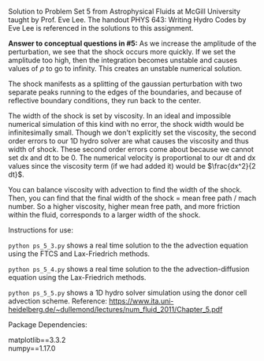 Solution to Problem Set 5 from Astrophysical Fluids at McGill University taught by Prof. Eve Lee. The handout PHYS 643: Writing Hydro Codes by Eve Lee is referenced in the solutions to this assignment.

**Answer to conceptual questions in #5:**
As we increase the amplitude of the perturbation, we see that the shock occurs more quickly. If we set the amplitude too high, then the integration becomes unstable and causes values of $\rho$ to go to infinity. This creates an unstable numerical solution.

The shock manifests as a splitting of the gaussian perturbation with two separate peaks running to the edges of the boundaries, and because of reflective boundary conditions, they run back to the center. 

The width of the shock is set by viscosity. In an ideal and impossible numerical simulation of this kind with no error, the shock width would be infinitesimally small. Though we don't explicitly set the viscosity, the second order errors to our 1D hydro solver are what causes the viscosity and thus width of shock. These second order errors come about because we cannot set dx and dt to be 0. The numerical velocity is proportional to our dt and dx values since the viscosity term (if we had added it) would be $\frac{dx^2}{2 dt}$.

You can balance viscosity with advection to find the width of the shock. Then, you can find that the final width of the shock = mean free path / mach number. So a higher viscosity, higher mean free path, and more friction within the fluid, corresponds to a larger width of the shock.

Instructions for use: 

`python ps_5_3.py` shows a real time solution to the the advection equation using the FTCS and Lax-Friedrich methods.

`python ps_5_4.py` shows a real time solution to the the advection-diffusion equation using the Lax-Friedrich methods.

`python ps_5_5.py` shows a 1D hydro solver simulation using the donor cell advection scheme. Reference: https://www.ita.uni-heidelberg.de/~dullemond/lectures/num_fluid_2011/Chapter_5.pdf


Package Dependencies:

matplotlib==3.3.2  
numpy==1.17.0 

